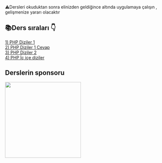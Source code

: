 ⚠️Dersleri okuduktan sonra elinizden geldiğince altında uygulamaya çalışın , gelişmenize yararı olacaktır

<h2>📚Ders sıraları 👇</h2>

<a href="https://github.com/alicangunduz/PHP-Kaynak/blob/main/4-diziler/diziler-1.php">1) PHP Diziler 1</a><br>
<a href="https://github.com/alicangunduz/PHP-Kaynak/blob/main/4-diziler/diziler-cevap-1.php">2) PHP Diziler 1 Cevap</a><br>
<a href="https://github.com/alicangunduz/PHP-Kaynak/blob/main/4-diziler/diziler-2.php">3) PHP Diziler 2</a><br>
<a href="https://github.com/alicangunduz/PHP-Kaynak/blob/main/4-diziler/ic-ice-diziler.php">4) PHP İç içe diziler</a><br>




<h2>Derslerin sponsoru</h2>
<a href="https://izleaf.com"><img src="https://izleaf.com/logo.png" width="250"></a>
